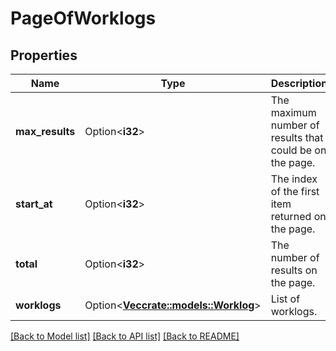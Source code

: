 # PageOfWorklogs

## Properties

Name | Type | Description | Notes
------------ | ------------- | ------------- | -------------
**max_results** | Option<**i32**> | The maximum number of results that could be on the page. | [optional][readonly]
**start_at** | Option<**i32**> | The index of the first item returned on the page. | [optional][readonly]
**total** | Option<**i32**> | The number of results on the page. | [optional][readonly]
**worklogs** | Option<[**Vec<crate::models::Worklog>**](Worklog.md)> | List of worklogs. | [optional][readonly]

[[Back to Model list]](../README.md#documentation-for-models) [[Back to API list]](../README.md#documentation-for-api-endpoints) [[Back to README]](../README.md)



